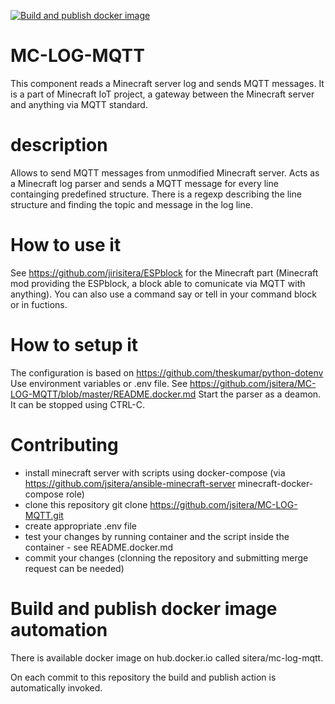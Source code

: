 [![Build and publish docker image](https://github.com/jsitera/MC-LOG-MQTT/actions/workflows/build-and-publish.yml/badge.svg)](https://github.com/jsitera/MC-LOG-MQTT/actions/workflows/build-and-publish.yml)

# MC-LOG-MQTT
This component reads a Minecraft server log and sends MQTT messages. It is a part of Minecraft IoT project, a gateway between the Minecraft server and anything via MQTT standard.
# description
Allows to send MQTT messages from unmodified Minecraft server. 
Acts as a Minecraft log parser and sends a MQTT message for every line containging predefined structure. There is a regexp describing the line structure and finding the topic and message in the log line.
# How to use it
See https://github.com/jirisitera/ESPblock for the Minecraft part (Minecraft mod providing the ESPblock, a block able to comunicate via MQTT with anything).
You can also use a command say or tell in your command block or in fuctions.
# How to setup it
The configuration is based on https://github.com/theskumar/python-dotenv Use environment variables or .env file. See https://github.com/jsitera/MC-LOG-MQTT/blob/master/README.docker.md
Start the parser as a deamon. It can be stopped using CTRL-C.
# Contributing
- install minecraft server with scripts using docker-compose (via https://github.com/jsitera/ansible-minecraft-server minecraft-docker-compose role)
- clone this repository git clone https://github.com/jsitera/MC-LOG-MQTT.git
- create appropriate .env file
- test your changes by running container and the script inside the container - see README.docker.md
- commit your changes (clonning the repository and submitting merge request can be needed)
# Build and publish docker image automation
There is available docker image on hub.docker.io called sitera/mc-log-mqtt.

On each commit to this repository the build and publish action is automatically invoked.
